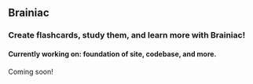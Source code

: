 ## Brainiac
### Create flashcards, study them, and learn more with Brainiac!


#### Currently working on: foundation of site, codebase, and more.
Coming soon!
